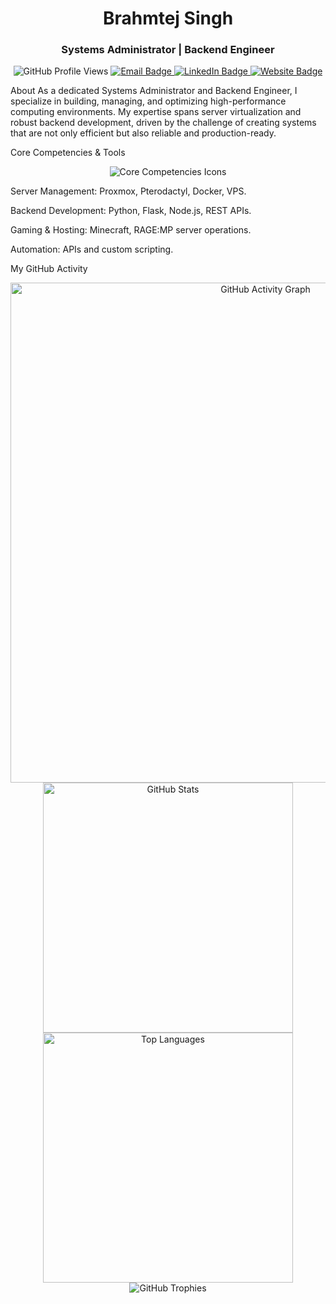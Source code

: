 <div align="center">
<h1>Brahmtej Singh</h1>
<h3>Systems Administrator | Backend Engineer</h3>
</div>

<p align="center">
<img src="https://www.google.com/search?q=https://komarev.com/ghpvc/%3Fusername%3DBrahmtej%26label%3DProfile%2520Views%26color%3Dblueviolet%26style%3Dfor-the-badge" alt="GitHub Profile Views"/>
<a href="mailto:your_email@example.com" target="_blank">
<img src="https://www.google.com/search?q=https://img.shields.io/badge/Email-D14836%3Fstyle%3Dfor-the-badge%26logo%3Dgmail%26logoColor%3Dwhite" alt="Email Badge"/>
</a>
<a href="https://www.google.com/search?q=https://www.linkedin.com/in/your_profile" target="_blank">
<img src="https://www.google.com/search?q=https://img.shields.io/badge/LinkedIn-0077B5%3Fstyle%3Dfor-the-badge%26logo%3Dlinkedin%26logoColor%3Dwhite" alt="LinkedIn Badge"/>
</a>
<a href="https://www.google.com/search?q=https://yourwebsite.com" target="_blank">
<img src="https://www.google.com/search?q=https://img.shields.io/badge/Website-000000%3Fstyle%3Dfor-the-badge%26logo%3DAbout.me%26logoColor%3Dwhite" alt="Website Badge"/>
</a>
</p>

About
As a dedicated Systems Administrator and Backend Engineer, I specialize in building, managing, and optimizing high-performance computing environments. My expertise spans server virtualization and robust backend development, driven by the challenge of creating systems that are not only efficient but also reliable and production-ready.

Core Competencies & Tools
<p align="center">
<img src="https://www.google.com/search?q=https://skillicons.dev/icons%3Fi%3Dpython,flask,js,nodejs,mysql,postgresql,docker,git,linux,ubuntu,nginx,proxmox" alt="Core Competencies Icons" />
</p>

Server Management: Proxmox, Pterodactyl, Docker, VPS.

Backend Development: Python, Flask, Node.js, REST APIs.

Gaming & Hosting: Minecraft, RAGE:MP server operations.

Automation: APIs and custom scripting.

My GitHub Activity
<p align="center">
<a href="https://www.google.com/search?q=https://github.com/Brahmtej">
<img src="https://www.google.com/search?q=https://github-readme-activity-graph.vercel.app/graph%3Fusername%3DBrahmtej%26theme%3Ddracula" alt="GitHub Activity Graph" width="800" />
</a>
<br>
<img src="https://www.google.com/search?q=https://github-readme-stats.vercel.app/api%3Fusername%3DBrahmtej%26show_icons%3Dtrue%26theme%3Ddark" alt="GitHub Stats" width="400"/>
<img src="https://www.google.com/search?q=https://github-readme-stats.vercel.app/api/top-langs/%3Fusername%3DBrahmtej%26layout%3Dcompact%26theme%3Ddark" alt="Top Languages" width="400"/>
<br>
<img src="https://www.google.com/search?q=https://github-profile-trophy.vercel.app/%3Fusername%3DBrahmtej%26theme%3Djuicyfresh" alt="GitHub Trophies"/>
</p>
